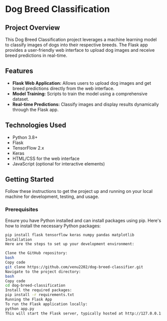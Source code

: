 # Dog Breed Classification

## Project Overview
This Dog Breed Classification project leverages a machine learning model to classify images of dogs into their respective breeds. The Flask app provides a user-friendly web interface to upload dog images and receive breed predictions in real-time.

## Features
- **Flask Web Application:** Allows users to upload dog images and get breed predictions directly from the web interface.
- **Model Training:** Scripts to train the model using a comprehensive dataset.
- **Real-time Predictions:** Classify images and display results dynamically through the Flask app.

## Technologies Used
- Python 3.8+
- Flask
- TensorFlow 2.x
- Keras
- HTML/CSS for the web interface
- JavaScript (optional for interactive elements)

## Getting Started
Follow these instructions to get the project up and running on your local machine for development, testing, and usage.

### Prerequisites
Ensure you have Python installed and can install packages using pip. Here's how to install the necessary Python packages:
```bash
pip install flask tensorflow keras numpy pandas matplotlib
Installation
Here are the steps to set up your development environment:

Clone the GitHub repository:
bash
Copy code
git clone https://github.com/venu2202/dog-breed-classifier.git
Navigate to the project directory:
bash
Copy code
cd dog-breed-classification
Install the required packages:
pip install -r requirements.txt
Running the Flask App
To run the Flask application locally:
python app.py
This will start the Flask server, typically hosted at http://127.0.0.1:5000 where you can access the web interface to upload dog images and receive breed predictions.

